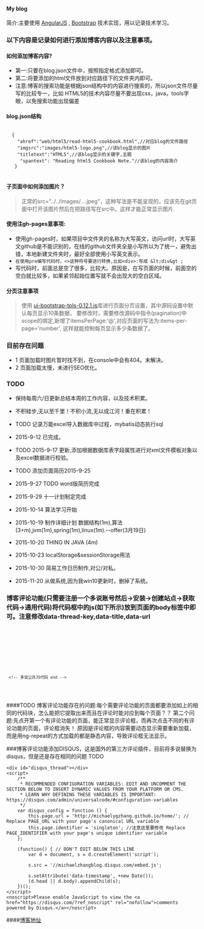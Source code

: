
#### My blog

  简介:主要使用
		      [AngularJS](https://angularjs.org/) ,
		      [Bootstrap](http://getbootstrap.com/)
	   技术实现，用以记录技术学习。

### 以下内容是记录如何进行添加博客内容以及注意事项。

#### 如何添加博客内容?

 * 第一:只要在blog.json文件中，按照指定格式添加即可。
 * 第二:将要添加的html文件放到对应路径下的文件夹内即可。
 * 注意:博客的搜索功能是根据json结构中的内容进行搜索的，所以json文件尽量写的比较专一，比如
HTML5的技术内容尽量不要出现css，java，tools字眼，以免搜索功能出现偏差

#### blog.json结构
<pre>
<code>
  {
    "ahref":"web/html5/read-html5-cookbook.html",//对应blog的文件路径
    "imgsrc":"images/html5-logo.png",//该blog显示的图片
    "titletext":"HTML5",//该blog显示的关键字,主题
     "spantext": "Reading html5 Cookbook Note."//该blog的内容简介
   }
</code>
</pre>

#### 子页面中如何添加图片？

> 正常的src="../../images/....jpeg"，这种写法是不能呈现的，应该先在git页面中打开该图片然后在把路径写在src中。这样才能正常显示图片.



#### 使用注gh-pages意事项:

 * 使用gh-pages时，如果项目中文件夹的名称为大写英文，访问url时，大写英文github是不能识别的，在线的github文件夹全是小写所以为了统一，避免出错，本地新建文件夹时，最好全部使用小写英文表示。
 * `在使用pre编写代码时，<>这种符号要进行转换,比如<div>:写成 &lt;div&gt ;`
 * 写代码时，前面总是空了很多，比较大。原因是，在写页面的时候，前面空的空白就比较多，如果紧邻起始位置写就不会出现大的空白区域。

#### 分页注意事项
> 使用 [ui-bootstrap-tpls-0.12.1.js](http://angular-ui.github.io/bootstrap/)库进行页面分页设置，其中源码设置中默认每页显示10条数据，
要修改时，需要修改源码中指令(pagination)中scope的绑定,新增了itemsPerPage:'@',对应页面的写法为:items-per-page='number',
这样就能控制每页显示多少条数据了。


### 目前存在问题
*  1 页面加载时图片暂时找不到，在console中会有404。未解决。
*  2 页面加载太慢，未进行SEO优化。


### TODO
* 保持每周六/日更新总结本周的工作内容，以及技术积累。
* 不积硅步,无以至千里！不积小流,无以成江河！重在积累！ 



* TODO 记录万能excel导入数据库中过程，mybatis动态执行sql
* 2015-9-12 已完成。
* TODO 2015-9-17 更新,添加根据数据库表字段属性进行对xml文件模板对象以及excel数据进行校验。
* TODO 添加页面简历2015-9-25  
* 2015-9-27  TODO word版简历完成
* 2015-9-29  十一计划制定完成
* 2015-10-14 算法学习开始

* 2015-10-19 制作详细计划  数据结构(1m),算法(3+m),jvm(1m),spring(1m),linux(1m).--offer(3月19日)
* 2015-10-20 THING IN JAVA (4m)
* 2015-10-23 localStorage&sessionStorage用法
* 2015-10-30 简易工作日历制作,对公/对私。 
* 2015-11-20 从做系统,因为我win10更新时，删掉了系统。

### 博客评论功能(只需要注册一个多说账号然后->安装->创建站点->获取代码->通用代码)将代码框中的js(如下所示)放到页面的body标签中即可。注意修改data-thread-key,data-title,data-url

<pre>
<code>
    <!-- 多说评论框 start -->
    <div class="ds-thread" data-thread-key="Michael-Simple-Factory" data-title="simple-factory" data-url="http://michaelygzhang.github.io"></div>
    <!-- 多说评论框 end -->
    <!-- 多说公共JS代码 start (一个网页只需插入一次) -->
    <script type="text/javascript">
        var duoshuoQuery = {short_name:"michaelygzhang"};
	(function() {
		var ds = document.createElement('script');
		ds.type = 'text/javascript';ds.async = true;
		ds.src = (document.location.protocol == 'https:' ? 'https:' : 'http:') + '//static.duoshuo.com/embed.js';
		ds.charset = 'UTF-8';
		(document.getElementsByTagName('head')[0]
		 || document.getElementsByTagName('body')[0]).appendChild(ds);
	})();
	</script>
     <!-- 多说公共JS代码 end -->
</code>
</pre>
####TODO
博客评论功能存在的问题:每个需要评论功能的页面都要添加如上的相同的代码块，怎么能把它提取出来而且在评论时能对应到每个页面？？
第二个问题:先点开第一个有评论功能的页面，能正常显示评论框，而再次点击不同的有评论功能的页面，评论框消失！
原因是评论框的内容需要动态显示需要重新加载，而是用ng-repeat的方式加载的都是静态内容，导致评论框无法显示。


###博客评论功能添加DISQUS，这是国外的第三方评论插件，目前将多说替换为disqus，但是还是存在相同的问题 TODO
<script id="dsq-count-scr" src="//michaelzhangblog.disqus.com/count.js" async></script>
	<div id="disqus_thread"></div>
	<script>
		/**
		 * RECOMMENDED CONFIGURATION VARIABLES: EDIT AND UNCOMMENT THE SECTION BELOW TO INSERT DYNAMIC VALUES FROM YOUR PLATFORM OR CMS.
		 * LEARN WHY DEFINING THESE VARIABLES IS IMPORTANT: https://disqus.com/admin/universalcode/#configuration-variables
		 */
		var disqus_config = function () {
			this.page.url = 'http://michaelygzhang.github.io/home/'; // Replace PAGE_URL with your page's canonical URL variable
			this.page.identifier = 'singleton'; //注意这里要修改 Replace PAGE_IDENTIFIER with your page's unique identifier variable
		};

		(function() { // DON'T EDIT BELOW THIS LINE
			var d = document, s = d.createElement('script');

			s.src = '//michaelzhangblog.disqus.com/embed.js';

			s.setAttribute('data-timestamp', +new Date());
			(d.head || d.body).appendChild(s);
		})();
	</script>
	<noscript>Please enable JavaScript to view the <a href="https://disqus.com/?ref_noscript" rel="nofollow">comments powered by Disqus.</a></noscript>



####[博客地址](http://michaelygzhang.github.io/home/)



